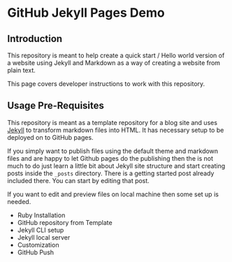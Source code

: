 # GitHub Jekyll Pages Demo

## Introduction
This repository is meant to help create a quick start / Hello world version of a website using Jekyll and Markdown as a way of creating a website from plain text.

This page covers developer instructions to work with this repository. 

## Usage Pre-Requisites
This repository is meant as a template repository for a blog site and uses [Jekyll](https://jekyllrb.com/docs/) to transform markdown files into HTML. It has necessary setup to be deployed on to GitHub pages.

If you simply want to publish files using the default theme and markdown files and are happy to let Github pages do the publishing then the is not much to do just learn a little bit about Jekyll site structure and start creating posts inside the `_posts` directory. There is a getting started post already included there. You can start by editing that post.

If you want to edit and preview files on local machine then some set up is needed.
- Ruby Installation
- GitHub repository from Template
- Jekyll CLI setup
- Jekyll local server
- Customization
- GitHub Push


